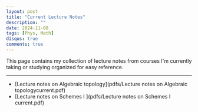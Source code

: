 ```yaml
---
layout: post
title: "Current Lecture Notes"
description: ""
date: 2024-11-08
tags: [Phys, Math]
disqus: true
comments: true
--- 
```

<!--more-->
This page contains my collection of lecture notes from courses I'm currently taking or studying organized for easy reference. 

---
+ [Lecture notes on Algebraic topology](pdfs/Lecture notes on Algebraic topologycurrent.pdf)
+ [Lecture notes on Schemes I ](pdfs/Lecture notes on Schemes I current.pdf)

